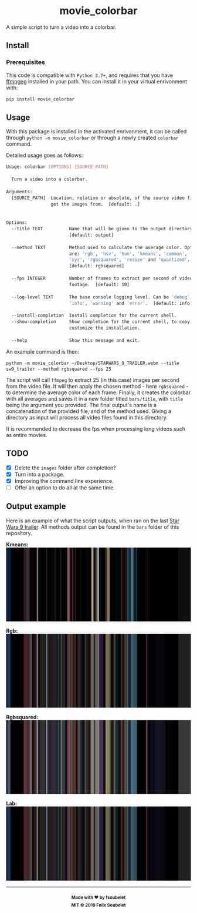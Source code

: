 <h1 align="center">
  <b>movie_colorbar</b>
</h1>

A simple script to turn a video into a colorbar.

## Install

### Prerequisites

This code is compatible with `Python 3.7+`, and requires that you have [ffmpgeg][ffmpeg] installed in your path.
You can install it in your virtual enrivonment with:
```bash
pip install movie_colorbar
```

## Usage

With this package is installed in the activated enrivonment, it can be called through `python -m movie_colorbar` or through a newly created `colorbar` command.

Detailed usage goes as follows:
```bash
Usage: colorbar [OPTIONS] [SOURCE_PATH]

  Turn a video into a colorbar.

Arguments:
  [SOURCE_PATH]  Location, relative or absolute, of the source video file to
                 get the images from.  [default: .]


Options:
  --title TEXT          Name that will be given to the output directory.
                        [default: output]

  --method TEXT         Method used to calculate the average color. Options
                        are: 'rgb', 'hsv', 'hue', 'kmeans', 'common', 'lab',
                        'xyz', 'rgbsquared', 'resize' and 'quantized'.
                        [default: rgbsquared]

  --fps INTEGER         Number of frames to extract per second of video
                        footage.  [default: 10]

  --log-level TEXT      The base console logging level. Can be 'debug',
                        'info', 'warning' and 'error'.  [default: info]

  --install-completion  Install completion for the current shell.
  --show-completion     Show completion for the current shell, to copy it or
                        customize the installation.

  --help                Show this message and exit.
```

An example command is then:
```
python -m movie_colorbar ~/Desktop/STARWARS_9_TRAILER.webm --title sw9_trailer --method rgbsquared --fps 25
```

The script will call `ffmpeg` to extract 25 (in this case) images per second from the video file.
It will then apply the chosen method - here `rgbsquared` - to determine the average color of each frame.
Finally, it creates the colorbar with all averages and saves it in a new folder titled `bars/title`, with `title` being the argument you provided.
The final output's name is a concatenation of the provided file, and of the method used.
Giving a directory as input will process all video files found in this directory.

It is recommended to decrease the fps when processing long videos such as entire movies.

## TODO

- [x] Delete the `images` folder after completion?
- [x] Turn into a package.
- [x] Improving the command line experience.
- [ ] Offer an option to do all at the same time.

## Output example

Here is an example of what the script outputs, when ran on the last [Star Wars 9 trailer](https://www.youtube.com/watch?v=P94M4jlrytQ).
All methods output can be found in the `bars` folder of this repository.

__Kmeans:__
![Example_sw9_trailer_kmeans](bars/sw9_trailer/SW9_trailer_kmeans.png)

__Rgb:__
![Example_sw9_trailer_rgb](bars/sw9_trailer/SW9_trailer_rgb.png)

__Rgbsquared:__
![Example_sw9_trailer_rgbsquared](bars/sw9_trailer/SW9_trailer_rgbsquared.png)

__Lab:__
![Example_sw9_trailer_lab](bars/sw9_trailer/SW9_trailer_lab.png)

---

<div align="center">
  <sub><strong>Made with ♥︎ by fsoubelet</strong></sub>
  <br>
  <sub><strong>MIT &copy 2019 Felix Soubelet</strong></sub>
</div>



[ffmpeg]: https://ffmpeg.org/
[license]: https://github.com/fsoubelet/Movie_Colorbar/blob/master/LICENSE
